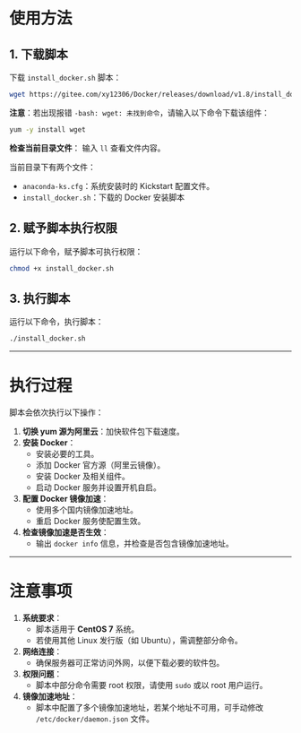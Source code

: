 # 使用方法

## 1. 下载脚本
下载 `install_docker.sh` 脚本：
```bash
wget https://gitee.com/xy12306/Docker/releases/download/v1.8/install_docker.sh
```

**注意**：若出现报错 ` -bash: wget: 未找到命令 `，请输入以下命令下载该组件：
```bash
yum -y install wget
```

**检查当前目录文件**：
输入 `ll` 查看文件内容。

当前目录下有两个文件：
- `anaconda-ks.cfg`：系统安装时的 Kickstart 配置文件。
- `install_docker.sh`：下载的 Docker 安装脚本

## 2. 赋予脚本执行权限
运行以下命令，赋予脚本可执行权限：
```bash
chmod +x install_docker.sh
```

## 3. 执行脚本
运行以下命令，执行脚本：
```bash
./install_docker.sh
```

---

# 执行过程
脚本会依次执行以下操作：
1. **切换 yum 源为阿里云**：加快软件包下载速度。
2. **安装 Docker**：
    - 安装必要的工具。
    - 添加 Docker 官方源（阿里云镜像）。
    - 安装 Docker 及相关组件。
    - 启动 Docker 服务并设置开机自启。
3. **配置 Docker 镜像加速**：
    - 使用多个国内镜像加速地址。
    - 重启 Docker 服务使配置生效。
4. **检查镜像加速是否生效**：
    - 输出 `docker info` 信息，并检查是否包含镜像加速地址。

---

# 注意事项
1. **系统要求**：
    - 脚本适用于 **CentOS 7** 系统。
    - 若使用其他 Linux 发行版（如 Ubuntu），需调整部分命令。
2. **网络连接**：
    - 确保服务器可正常访问外网，以便下载必要的软件包。
3. **权限问题**：
    - 脚本中部分命令需要 root 权限，请使用 `sudo` 或以 root 用户运行。
4. **镜像加速地址**：
    - 脚本中配置了多个镜像加速地址，若某个地址不可用，可手动修改 `/etc/docker/daemon.json` 文件。
